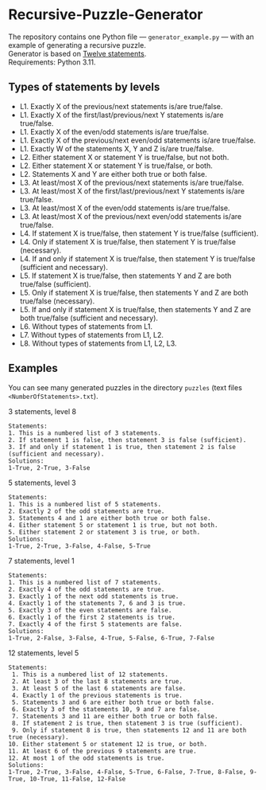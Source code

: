 # Recursive-Puzzle-Generator

The repository contains one Python file — `generator_example.py` — with an example of generating a recursive puzzle.  
Generator is based on [Twelve statements](https://rosettacode.org/wiki/Twelve_statements).  
Requirements: Python 3.11.

## Types of statements by levels

- L1. Exactly X of the previous/next statements is/are true/false.
- L1. Exactly X of the first/last/previous/next Y statements is/are true/false.
- L1. Exactly X of the even/odd statements is/are true/false.
- L1. Exactly X of the previous/next even/odd statements is/are true/false.
- L1. Exactly W of the statements X, Y and Z is/are true/false.
- L2. Either statement X or statement Y is true/false, but not both.
- L2. Either statement X or statement Y is true/false, or both.
- L2. Statements X and Y are either both true or both false.
- L3. At least/most X of the previous/next statements is/are true/false.
- L3. At least/most X of the first/last/previous/next Y statements is/are true/false.
- L3. At least/most X of the even/odd statements is/are true/false.
- L3. At least/most X of the previous/next even/odd statements is/are true/false.
- L4. If statement X is true/false, then statement Y is true/false (sufficient).
- L4. Only if statement X is true/false, then statement Y is true/false (necessary).
- L4. If and only if statement X is true/false, then statement Y is true/false (sufficient and necessary).
- L5. If statement X is true/false, then statements Y and Z are both true/false (sufficient).
- L5. Only if statement X is true/false, then statements Y and Z are both true/false (necessary).
- L5. If and only if statement X is true/false, then statements Y and Z are both true/false (sufficient and necessary).
- L6. Without types of statements from L1.
- L7. Without types of statements from L1, L2.
- L8. Without types of statements from L1, L2, L3.

## Examples

You can see many generated puzzles in the directory `puzzles` (text files `<NumberOfStatements>.txt`).

3 statements, level 8
```
Statements:
1. This is a numbered list of 3 statements.
2. If statement 1 is false, then statement 3 is false (sufficient).
3. If and only if statement 1 is true, then statement 2 is false (sufficient and necessary).
Solutions:
1-True, 2-True, 3-False
```

5 statements, level 3
```
Statements:
1. This is a numbered list of 5 statements.
2. Exactly 2 of the odd statements are true.
3. Statements 4 and 1 are either both true or both false.
4. Either statement 5 or statement 1 is true, but not both.
5. Either statement 2 or statement 3 is true, or both.
Solutions:
1-True, 2-True, 3-False, 4-False, 5-True
```

7 statements, level 1
```
Statements:
1. This is a numbered list of 7 statements.
2. Exactly 4 of the odd statements are true.
3. Exactly 1 of the next odd statements is true.
4. Exactly 1 of the statements 7, 6 and 3 is true.
5. Exactly 3 of the even statements are false.
6. Exactly 1 of the first 2 statements is true.
7. Exactly 4 of the first 5 statements are false.
Solutions:
1-True, 2-False, 3-False, 4-True, 5-False, 6-True, 7-False
```

12 statements, level 5
```
Statements:
 1. This is a numbered list of 12 statements.
 2. At least 3 of the last 8 statements are true.
 3. At least 5 of the last 6 statements are false.
 4. Exactly 1 of the previous statements is true.
 5. Statements 3 and 6 are either both true or both false.
 6. Exactly 3 of the statements 10, 9 and 7 are false.
 7. Statements 3 and 11 are either both true or both false.
 8. If statement 2 is true, then statement 3 is true (sufficient).
 9. Only if statement 8 is true, then statements 12 and 11 are both true (necessary).
10. Either statement 5 or statement 12 is true, or both.
11. At least 6 of the previous 9 statements are true.
12. At most 1 of the odd statements is true.
Solutions:
1-True, 2-True, 3-False, 4-False, 5-True, 6-False, 7-True, 8-False, 9-True, 10-True, 11-False, 12-False
```
